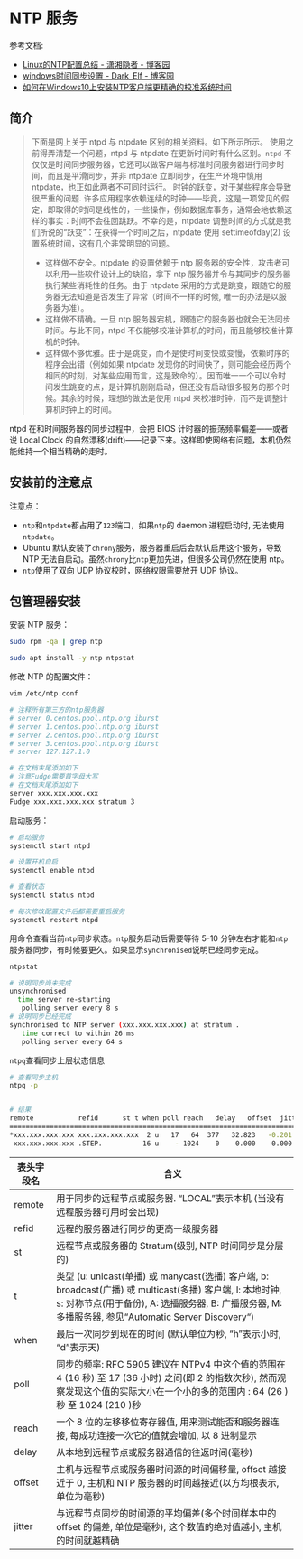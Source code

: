 <a name="p2EQp"></a>
# NTP 服务

参考文档:

- [Linux的NTP配置总结 - 潇湘隐者 - 博客园](https://www.cnblogs.com/kerrycode/p/4744804.html)
- [windows时间同步设置 - Dark_Elf - 博客园](https://www.cnblogs.com/zhangdongyu/p/15674265.html)
- [如何在Windows10上安装NTP客户端更精确的校准系统时间](https://blog.minirplus.com/8808/)
<a name="mlMxK"></a>
## 简介
> 下面是网上关于 ntpd 与 ntpdate 区别的相关资料。如下所示所示。
> 使用之前得弄清楚一个问题，ntpd 与 ntpdate 在更新时间时有什么区别。`ntpd` 不仅仅是时间同步服务器，它还可以做客户端与标准时间服务器进行同步时间，而且是平滑同步，并非 ntpdate 立即同步，在生产环境中慎用 ntpdate，也正如此两者不可同时运行。
> 时钟的跃变，对于某些程序会导致很严重的问题. 许多应用程序依赖连续的时钟——毕竟，这是一项常见的假定，即取得的时间是线性的，一些操作，例如数据库事务，通常会地依赖这样的事实：时间不会往回跳跃。不幸的是，ntpdate 调整时间的方式就是我们所说的“跃变”：在获得一个时间之后，ntpdate 使用 settimeofday(2) 设置系统时间，这有几个非常明显的问题。
> - 这样做不安全。ntpdate 的设置依赖于 ntp 服务器的安全性，攻击者可以利用一些软件设计上的缺陷，拿下 ntp 服务器并令与其同步的服务器执行某些消耗性的任务。由于 ntpdate 采用的方式是跳变，跟随它的服务器无法知道是否发生了异常（时间不一样的时候, 唯一的办法是以服务器为准）。
> - 这样做不精确。一旦 ntp 服务器宕机，跟随它的服务器也就会无法同步时间。与此不同，ntpd 不仅能够校准计算机的时间，而且能够校准计算机的时钟。
> - 这样做不够优雅。由于是跳变，而不是使时间变快或变慢，依赖时序的程序会出错（例如如果 ntpdate 发现你的时间快了，则可能会经历两个相同的时刻，对某些应用而言，这是致命的）。因而唯一一个可以令时间发生跳变的点，是计算机刚刚启动，但还没有启动很多服务的那个时候。其余的时候，理想的做法是使用 ntpd 来校准时钟，而不是调整计算机时钟上的时间。
> 
ntpd 在和时间服务器的同步过程中，会把 BIOS 计时器的振荡频率偏差——或者说 Local Clock 的自然漂移(drift)——记录下来。这样即使网络有问题，本机仍然能维持一个相当精确的走时。

<a name="wP83I"></a>
## 安装前的注意点
注意点：

- `ntp`和`ntpdate`都占用了`123`端口，如果`ntp`的 daemon 进程启动时, 无法使用`ntpdate`。
- Ubuntu 默认安装了`chrony`服务，服务器重启后会默认启用这个服务，导致 NTP 无法自启动。虽然`chrony`比`ntp`更加先进，但很多公司仍然在使用 ntp。
- `ntp`使用了双向 UDP 协议校时，网络权限需要放开 UDP 协议。
<a name="TuDL6"></a>
## 包管理器安装
安装 NTP 服务：
```bash
sudo rpm -qa | grep ntp

sudo apt install -y ntp ntpstat
```
修改 NTP 的配置文件：
```bash
vim /etc/ntp.conf

# 注释所有第三方的ntp服务器
# server 0.centos.pool.ntp.org iburst
# server 1.centos.pool.ntp.org iburst
# server 2.centos.pool.ntp.org iburst
# server 3.centos.pool.ntp.org iburst
# server 127.127.1.0

# 在文档末尾添加如下
# 注意Fudge需要首字母大写
# 在文档末尾添加如下
server xxx.xxx.xxx.xxx
Fudge xxx.xxx.xxx.xxx stratum 3
```
启动服务：
```bash
# 启动服务
systemctl start ntpd

# 设置开机自启
systemctl enable ntpd

# 查看状态
systemctl status ntpd

# 每次修改配置文件后都需要重启服务
systemctl restart ntpd
```
用命令查看当前`ntp`同步状态。`ntp`服务启动后需要等待 5-10 分钟左右才能和`ntp`服务器同步，有时候要更久。如果显示`synchronised`说明已经同步完成。
```bash
ntpstat

# 说明同步尚未完成
unsynchronised
  time server re-starting
   polling server every 8 s
# 说明同步已经完成
synchronised to NTP server (xxx.xxx.xxx.xxx) at stratum .
   time correct to within 26 ms
   polling server every 64 s
```
`ntpq`查看同步上层状态信息
```bash
# 查看同步主机
ntpq -p


# 结果
remote           refid      st t when poll reach   delay   offset  jitter
==============================================================================
*xxx.xxx.xxx.xxx xxx.xxx.xxx.xxx  2 u   17   64  377   32.823   -0.201   2.141
 xxx.xxx.xxx.xxx .STEP.          16 u    - 1024    0    0.000    0.000   0.000
```
| 表头字段名 | 含义 |
| --- | --- |
| remote | 用于同步的远程节点或服务器. “LOCAL”表示本机 (当没有远程服务器可用时会出现) |
| refid | 远程的服务器进行同步的更高一级服务器 |
| st | 远程节点或服务器的 Stratum(级别, NTP 时间同步是分层的) |
| t | 类型 (u: unicast(单播) 或 manycast(选播) 客户端, b: broadcast(广播) 或 multicast(多播) 客户端, l: 本地时钟, s: 对称节点(用于备份), A: 选播服务器, B: 广播服务器, M: 多播服务器, 参见“Automatic Server Discovery“) |
| when | 最后一次同步到现在的时间 (默认单位为秒, “h”表示小时, “d”表示天) |
| poll | 同步的频率: RFC 5905 建议在 NTPv4 中这个值的范围在 4 (16 秒) 至 17 (36 小时) 之间(即 2 的指数次秒), 然而观察发现这个值的实际大小在一个小的多的范围内 : 64 (26 )秒 至 1024 (210 )秒 |
| reach | 一个 8 位的左移移位寄存器值, 用来测试能否和服务器连接, 每成功连接一次它的值就会增加, 以 8 进制显示 |
| delay | 从本地到远程节点或服务器通信的往返时间(毫秒) |
| offset | 主机与远程节点或服务器时间源的时间偏移量, offset 越接近于 0, 主机和 NTP 服务器的时间越接近(以方均根表示, 单位为毫秒) |
| jitter | 与远程节点同步的时间源的平均偏差(多个时间样本中的 offset 的偏差, 单位是毫秒), 这个数值的绝对值越小, 主机的时间就越精确 |

